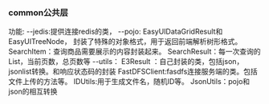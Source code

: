 <h3>common公共层</h3>
功能:   
--jedis:提供连接redis的类，  
--pojo:   
EasyUIDataGridResult和EasyUITreeNode，
封装了特殊的对象格式，用于返回前端解析树形格式。  
SearchItem：查询商品需要展示的内容封装起来。  
SearchResult：每一次查询的List<SearchItem>，当前页数，总页数等  
--utils：  
 E3Result ：自己封装的类，包括json，jsonlist转换。和响应状态码的封装  
 FastDFSClient:fasdfs连接服务端的类。包括文件上传的方法等。  
 IDUtils:用于生成文件名，随机ID等。  
 JsonUtils：pojo和json的相互转换
 